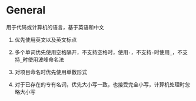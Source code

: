 # General

用于代码或计算机的语言，基于英语和中文

1. 优先使用英文以及英文标点

1. 多个单词优先使用空格隔开，不支持空格时，使用`-`，不支持`-`时使用`_`，不支持`_`时使用波峰命名法

1. 对项目命名时优先使用单数形式

1. 对于已存在的专有名词，优先大小写一致，也接受完全小写，计算机处理时忽略大小写
